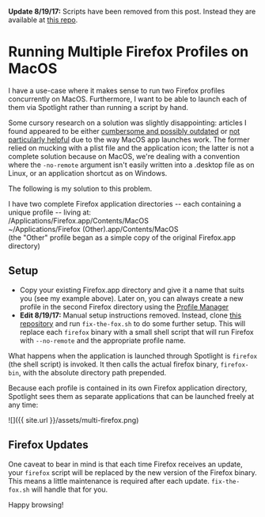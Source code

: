 **Update 8/19/17:** Scripts have been removed from this post. Instead they are available at [this repo](https://github.com/rucker/multi-firefox-mac).

# Running Multiple Firefox Profiles on MacOS
I have a use-case where it makes sense to run two Firefox profiles concurrently on MacOS. Furthermore, I want to be able to launch each of them via Spotlight rather than running a script by hand.

Some cursory research on a solution was slightly disappointing: articles I found appeared to be either [cumbersome and possibly outdated](https://spf13.com/post/managing-multiple-firefox-profiles-in-os-x/) or [not particularly helpful](http://kb.mozillazine.org/Opening_a_new_instance_of_Firefox_with_another_profile) due to the way MacOS app launches work. The former relied on mucking with a plist file and the application icon; the latter is not a complete solution because on MacOS, we're dealing with a convention where the `-no-remote` argument isn't easily written into a .desktop file as on Linux, or an application shortcut as on Windows. 

The following is my solution to this problem.

I have two complete Firefox application directories -- each containing a unique profile -- living at:  
/Applications/Firefox.app/Contents/MacOS  
~/Applications/Firefox (Other).app/Contents/MacOS  
(the "Other" profile began as a simple copy of the original Firefox.app directory)

## Setup
- Copy your existing Firefox.app directory and give it a name that suits you (see my example above). Later on, you can always create a new profile in the second Firefox directory using the [Profile Manager](http://kb.mozillazine.org/Profile_Manager)
- **Edit 8/19/17:** Manual setup instructions removed. Instead, clone [this repository](https://github.com/rucker/multi-firefox-mac) and run `fix-the-fox.sh` to do some further setup. This will replace each `firefox` binary with a small shell script that will run Firefox with `--no-remote` and the appropriate profile name.

What happens when the application is launched through Spotlight is `firefox` (the shell script) is invoked. It then calls the actual firefox binary, `firefox-bin`, with the absolute directory path prepended.

Because each profile is contained in its own Firefox application directory, Spotlight sees them as separate applications that can be launched freely at any time:

![]({{ site.url }}/assets/multi-firefox.png)

## Firefox Updates
One caveat to bear in mind is that each time Firefox receives an update, your `firefox` script will be replaced by the new version of the Firefox binary. This means a little maintenance is required after each update. `fix-the-fox.sh` will handle that for you.

Happy browsing!
